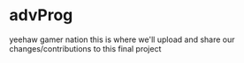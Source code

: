 # advProg
yeehaw gamer nation
this is where we'll upload and share our changes/contributions to this final project
